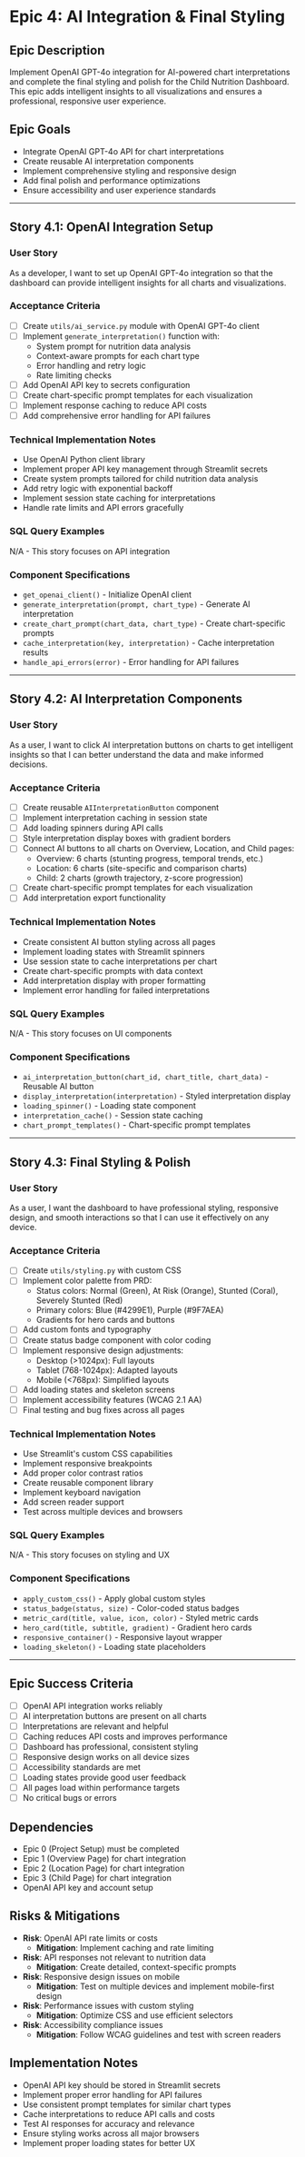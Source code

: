 # Epic 4: AI Integration & Final Styling

## Epic Description
Implement OpenAI GPT-4o integration for AI-powered chart interpretations and complete the final styling and polish for the Child Nutrition Dashboard. This epic adds intelligent insights to all visualizations and ensures a professional, responsive user experience.

## Epic Goals
- Integrate OpenAI GPT-4o API for chart interpretations
- Create reusable AI interpretation components
- Implement comprehensive styling and responsive design
- Add final polish and performance optimizations
- Ensure accessibility and user experience standards

---

## Story 4.1: OpenAI Integration Setup

### User Story
As a developer, I want to set up OpenAI GPT-4o integration so that the dashboard can provide intelligent insights for all charts and visualizations.

### Acceptance Criteria
- [ ] Create `utils/ai_service.py` module with OpenAI GPT-4o client
- [ ] Implement `generate_interpretation()` function with:
  - System prompt for nutrition data analysis
  - Context-aware prompts for each chart type
  - Error handling and retry logic
  - Rate limiting checks
- [ ] Add OpenAI API key to secrets configuration
- [ ] Create chart-specific prompt templates for each visualization
- [ ] Implement response caching to reduce API costs
- [ ] Add comprehensive error handling for API failures

### Technical Implementation Notes
- Use OpenAI Python client library
- Implement proper API key management through Streamlit secrets
- Create system prompts tailored for child nutrition data analysis
- Add retry logic with exponential backoff
- Implement session state caching for interpretations
- Handle rate limits and API errors gracefully

### SQL Query Examples
N/A - This story focuses on API integration

### Component Specifications
- `get_openai_client()` - Initialize OpenAI client
- `generate_interpretation(prompt, chart_type)` - Generate AI interpretation
- `create_chart_prompt(chart_data, chart_type)` - Create chart-specific prompts
- `cache_interpretation(key, interpretation)` - Cache interpretation results
- `handle_api_errors(error)` - Error handling for API failures

---

## Story 4.2: AI Interpretation Components

### User Story
As a user, I want to click AI interpretation buttons on charts to get intelligent insights so that I can better understand the data and make informed decisions.

### Acceptance Criteria
- [ ] Create reusable `AIInterpretationButton` component
- [ ] Implement interpretation caching in session state
- [ ] Add loading spinners during API calls
- [ ] Style interpretation display boxes with gradient borders
- [ ] Connect AI buttons to all charts on Overview, Location, and Child pages:
  - Overview: 6 charts (stunting progress, temporal trends, etc.)
  - Location: 6 charts (site-specific and comparison charts)
  - Child: 2 charts (growth trajectory, z-score progression)
- [ ] Create chart-specific prompt templates for each visualization
- [ ] Add interpretation export functionality

### Technical Implementation Notes
- Create consistent AI button styling across all pages
- Implement loading states with Streamlit spinners
- Use session state to cache interpretations per chart
- Create chart-specific prompts with data context
- Add interpretation display with proper formatting
- Implement error handling for failed interpretations

### SQL Query Examples
N/A - This story focuses on UI components

### Component Specifications
- `ai_interpretation_button(chart_id, chart_title, chart_data)` - Reusable AI button
- `display_interpretation(interpretation)` - Styled interpretation display
- `loading_spinner()` - Loading state component
- `interpretation_cache()` - Session state caching
- `chart_prompt_templates()` - Chart-specific prompt templates

---

## Story 4.3: Final Styling & Polish

### User Story
As a user, I want the dashboard to have professional styling, responsive design, and smooth interactions so that I can use it effectively on any device.

### Acceptance Criteria
- [ ] Create `utils/styling.py` with custom CSS
- [ ] Implement color palette from PRD:
  - Status colors: Normal (Green), At Risk (Orange), Stunted (Coral), Severely Stunted (Red)
  - Primary colors: Blue (#4299E1), Purple (#9F7AEA)
  - Gradients for hero cards and buttons
- [ ] Add custom fonts and typography
- [ ] Create status badge component with color coding
- [ ] Implement responsive design adjustments:
  - Desktop (>1024px): Full layouts
  - Tablet (768-1024px): Adapted layouts
  - Mobile (<768px): Simplified layouts
- [ ] Add loading states and skeleton screens
- [ ] Implement accessibility features (WCAG 2.1 AA)
- [ ] Final testing and bug fixes across all pages

### Technical Implementation Notes
- Use Streamlit's custom CSS capabilities
- Implement responsive breakpoints
- Add proper color contrast ratios
- Create reusable component library
- Implement keyboard navigation
- Add screen reader support
- Test across multiple devices and browsers

### SQL Query Examples
N/A - This story focuses on styling and UX

### Component Specifications
- `apply_custom_css()` - Apply global custom styles
- `status_badge(status, size)` - Color-coded status badges
- `metric_card(title, value, icon, color)` - Styled metric cards
- `hero_card(title, subtitle, gradient)` - Gradient hero cards
- `responsive_container()` - Responsive layout wrapper
- `loading_skeleton()` - Loading state placeholders

---

## Epic Success Criteria
- [ ] OpenAI API integration works reliably
- [ ] AI interpretation buttons are present on all charts
- [ ] Interpretations are relevant and helpful
- [ ] Caching reduces API costs and improves performance
- [ ] Dashboard has professional, consistent styling
- [ ] Responsive design works on all device sizes
- [ ] Accessibility standards are met
- [ ] Loading states provide good user feedback
- [ ] All pages load within performance targets
- [ ] No critical bugs or errors

## Dependencies
- Epic 0 (Project Setup) must be completed
- Epic 1 (Overview Page) for chart integration
- Epic 2 (Location Page) for chart integration
- Epic 3 (Child Page) for chart integration
- OpenAI API key and account setup

## Risks & Mitigations
- **Risk**: OpenAI API rate limits or costs
  - **Mitigation**: Implement caching and rate limiting
- **Risk**: API responses not relevant to nutrition data
  - **Mitigation**: Create detailed, context-specific prompts
- **Risk**: Responsive design issues on mobile
  - **Mitigation**: Test on multiple devices and implement mobile-first design
- **Risk**: Performance issues with custom styling
  - **Mitigation**: Optimize CSS and use efficient selectors
- **Risk**: Accessibility compliance issues
  - **Mitigation**: Follow WCAG guidelines and test with screen readers

## Implementation Notes
- OpenAI API key should be stored in Streamlit secrets
- Implement proper error handling for API failures
- Use consistent prompt templates for similar chart types
- Cache interpretations to reduce API calls and costs
- Test AI responses for accuracy and relevance
- Ensure styling works across all major browsers
- Implement proper loading states for better UX
